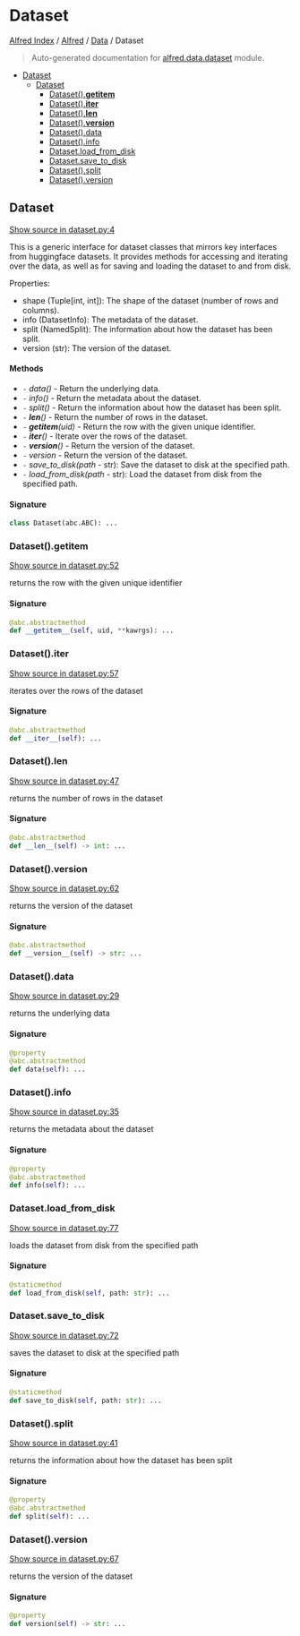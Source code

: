 # Dataset

[Alfred Index](../../README.md#alfred-index) / [Alfred](../index.md#alfred) / [Data](./index.md#data) / Dataset

> Auto-generated documentation for [alfred.data.dataset](../../../alfred/data/dataset.py) module.

- [Dataset](#dataset)
  - [Dataset](#dataset-1)
    - [Dataset().__getitem__](#dataset()__getitem__)
    - [Dataset().__iter__](#dataset()__iter__)
    - [Dataset().__len__](#dataset()__len__)
    - [Dataset().__version__](#dataset()__version__)
    - [Dataset().data](#dataset()data)
    - [Dataset().info](#dataset()info)
    - [Dataset.load_from_disk](#datasetload_from_disk)
    - [Dataset.save_to_disk](#datasetsave_to_disk)
    - [Dataset().split](#dataset()split)
    - [Dataset().version](#dataset()version)

## Dataset

[Show source in dataset.py:4](../../../alfred/data/dataset.py#L4)

This is a generic interface for dataset classes that mirrors key interfaces from huggingface datasets. It provides methods for accessing and iterating over the data, as well as for saving and loading the dataset to and from disk.

Properties:

- shape (Tuple[int, int]): The shape of the dataset (number of rows and columns).
- info (DatasetInfo): The metadata of the dataset.
- split (NamedSplit): The information about how the dataset has been split.
- version (str): The version of the dataset.

#### Methods

- `-` *data()* - Return the underlying data.
- `-` *info()* - Return the metadata about the dataset.
- `-` *split()* - Return the information about how the dataset has been split.
- `-` *__len__()* - Return the number of rows in the dataset.
- `-` *__getitem__(uid)* - Return the row with the given unique identifier.
- `-` *__iter__()* - Iterate over the rows of the dataset.
- `-` *__version__()* - Return the version of the dataset.
- `-` *version* - Return the version of the dataset.
- `-` *save_to_disk(path* - str): Save the dataset to disk at the specified path.
- `-` *load_from_disk(path* - str): Load the dataset from disk from the specified path.

#### Signature

```python
class Dataset(abc.ABC): ...
```

### Dataset().__getitem__

[Show source in dataset.py:52](../../../alfred/data/dataset.py#L52)

returns the row with the given unique identifier

#### Signature

```python
@abc.abstractmethod
def __getitem__(self, uid, **kawrgs): ...
```

### Dataset().__iter__

[Show source in dataset.py:57](../../../alfred/data/dataset.py#L57)

iterates over the rows of the dataset

#### Signature

```python
@abc.abstractmethod
def __iter__(self): ...
```

### Dataset().__len__

[Show source in dataset.py:47](../../../alfred/data/dataset.py#L47)

returns the number of rows in the dataset

#### Signature

```python
@abc.abstractmethod
def __len__(self) -> int: ...
```

### Dataset().__version__

[Show source in dataset.py:62](../../../alfred/data/dataset.py#L62)

returns the version of the dataset

#### Signature

```python
@abc.abstractmethod
def __version__(self) -> str: ...
```

### Dataset().data

[Show source in dataset.py:29](../../../alfred/data/dataset.py#L29)

returns the underlying data

#### Signature

```python
@property
@abc.abstractmethod
def data(self): ...
```

### Dataset().info

[Show source in dataset.py:35](../../../alfred/data/dataset.py#L35)

returns the metadata about the dataset

#### Signature

```python
@property
@abc.abstractmethod
def info(self): ...
```

### Dataset.load_from_disk

[Show source in dataset.py:77](../../../alfred/data/dataset.py#L77)

loads the dataset from disk from the specified path

#### Signature

```python
@staticmethod
def load_from_disk(self, path: str): ...
```

### Dataset.save_to_disk

[Show source in dataset.py:72](../../../alfred/data/dataset.py#L72)

saves the dataset to disk at the specified path

#### Signature

```python
@staticmethod
def save_to_disk(self, path: str): ...
```

### Dataset().split

[Show source in dataset.py:41](../../../alfred/data/dataset.py#L41)

returns the information about how the dataset has been split

#### Signature

```python
@property
@abc.abstractmethod
def split(self): ...
```

### Dataset().version

[Show source in dataset.py:67](../../../alfred/data/dataset.py#L67)

returns the version of the dataset

#### Signature

```python
@property
def version(self) -> str: ...
```